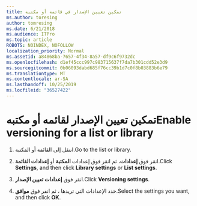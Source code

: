 ```yaml
---
title: تمكين تعيين الإصدار في قائمه أو مكتبه
ms.author: toresing
author: tomresing
ms.date: 6/21/2018
ms.audience: ITPro
ms.topic: article
ROBOTS: NOINDEX, NOFOLLOW
localization_priority: Normal
ms.assetid: a84868ba-7657-4f34-8a57-df9c6f9732dc
ms.openlocfilehash: d1ef45ccc997c983715637f7da7b301cdd52e3d9
ms.sourcegitcommit: 0b06093dabd685f76cc39b1d7c0f8b03883b6e79
ms.translationtype: MT
ms.contentlocale: ar-SA
ms.lasthandoff: 10/25/2019
ms.locfileid: "36527422"
---
```

# <a name="enable-versioning-for-a-list-or-library"></a><span data-ttu-id="e5beb-102">تمكين تعيين الإصدار لقائمه أو مكتبه</span><span class="sxs-lookup"><span data-stu-id="e5beb-102">Enable versioning for a list or library</span></span>

1. <span data-ttu-id="e5beb-103">انتقل إلى القائمة أو المكتبة.</span><span class="sxs-lookup"><span data-stu-id="e5beb-103">Go to the list or library.</span></span>
    
2. <span data-ttu-id="e5beb-104">انقر فوق **إعدادات**، ثم انقر فوق إعدادات **المكتبة** أو **إعدادات القائمة**.</span><span class="sxs-lookup"><span data-stu-id="e5beb-104">Click **Settings**, and then click **Library settings** or **List settings**.</span></span>
    
3. <span data-ttu-id="e5beb-105">انقر فوق **إعدادات تعيين الإصدار**.</span><span class="sxs-lookup"><span data-stu-id="e5beb-105">Click **Versioning settings**.</span></span>
    
4. <span data-ttu-id="e5beb-106">حدد الإعدادات التي تريدها ، ثم انقر فوق **موافق**.</span><span class="sxs-lookup"><span data-stu-id="e5beb-106">Select the settings you want, and then click **OK**.</span></span>
    

